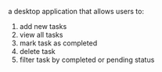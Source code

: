 a desktop application that allows users to:
1. add new tasks
2. view all tasks
3. mark task as completed
4. delete task
5. filter task by completed or pending status
